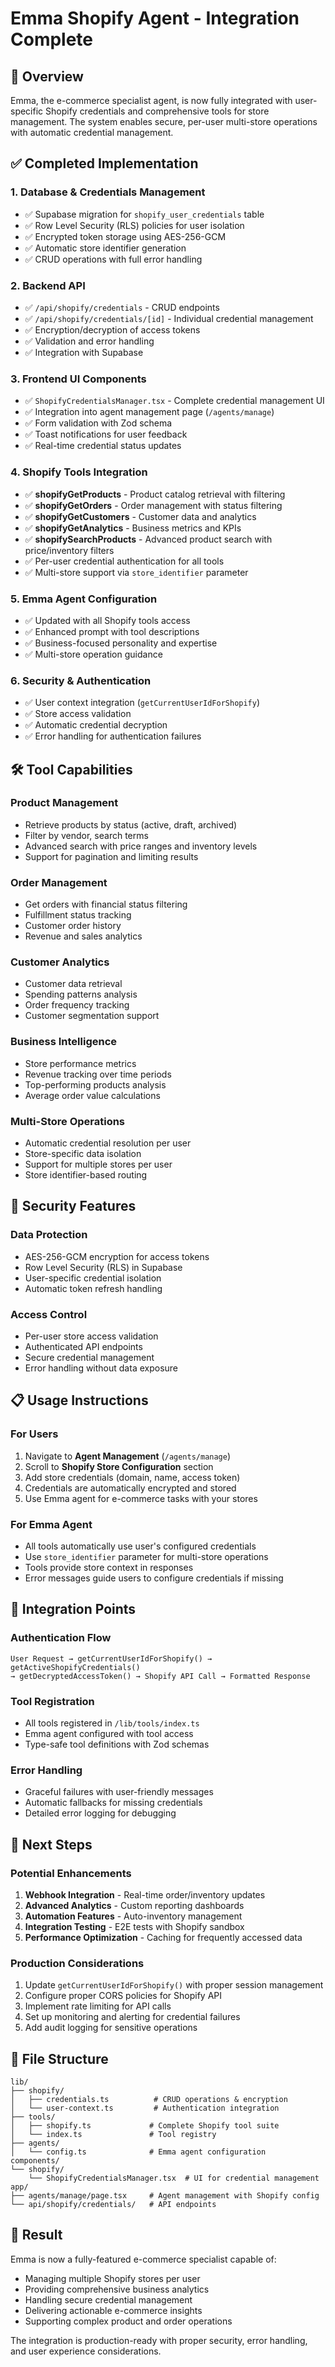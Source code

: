# Emma Shopify Agent - Integration Complete

## 🎯 Overview

Emma, the e-commerce specialist agent, is now fully integrated with user-specific Shopify credentials and comprehensive tools for store management. The system enables secure, per-user multi-store operations with automatic credential management.

## ✅ Completed Implementation

### 1. **Database & Credentials Management**
- ✅ Supabase migration for `shopify_user_credentials` table
- ✅ Row Level Security (RLS) policies for user isolation
- ✅ Encrypted token storage using AES-256-GCM
- ✅ Automatic store identifier generation
- ✅ CRUD operations with full error handling

### 2. **Backend API**
- ✅ `/api/shopify/credentials` - CRUD endpoints
- ✅ `/api/shopify/credentials/[id]` - Individual credential management
- ✅ Encryption/decryption of access tokens
- ✅ Validation and error handling
- ✅ Integration with Supabase

### 3. **Frontend UI Components**
- ✅ `ShopifyCredentialsManager.tsx` - Complete credential management UI
- ✅ Integration into agent management page (`/agents/manage`)
- ✅ Form validation with Zod schema
- ✅ Toast notifications for user feedback
- ✅ Real-time credential status updates

### 4. **Shopify Tools Integration**
- ✅ **shopifyGetProducts** - Product catalog retrieval with filtering
- ✅ **shopifyGetOrders** - Order management with status filtering
- ✅ **shopifyGetCustomers** - Customer data and analytics
- ✅ **shopifyGetAnalytics** - Business metrics and KPIs
- ✅ **shopifySearchProducts** - Advanced product search with price/inventory filters
- ✅ Per-user credential authentication for all tools
- ✅ Multi-store support via `store_identifier` parameter

### 5. **Emma Agent Configuration**
- ✅ Updated with all Shopify tools access
- ✅ Enhanced prompt with tool descriptions
- ✅ Business-focused personality and expertise
- ✅ Multi-store operation guidance

### 6. **Security & Authentication**
- ✅ User context integration (`getCurrentUserIdForShopify`)
- ✅ Store access validation
- ✅ Automatic credential decryption
- ✅ Error handling for authentication failures

## 🛠️ Tool Capabilities

### **Product Management**
- Retrieve products by status (active, draft, archived)
- Filter by vendor, search terms
- Advanced search with price ranges and inventory levels
- Support for pagination and limiting results

### **Order Management** 
- Get orders with financial status filtering
- Fulfillment status tracking
- Customer order history
- Revenue and sales analytics

### **Customer Analytics**
- Customer data retrieval
- Spending patterns analysis
- Order frequency tracking
- Customer segmentation support

### **Business Intelligence**
- Store performance metrics
- Revenue tracking over time periods
- Top-performing products analysis
- Average order value calculations

### **Multi-Store Operations**
- Automatic credential resolution per user
- Store-specific data isolation
- Support for multiple stores per user
- Store identifier-based routing

## 🔐 Security Features

### **Data Protection**
- AES-256-GCM encryption for access tokens
- Row Level Security (RLS) in Supabase
- User-specific credential isolation
- Automatic token refresh handling

### **Access Control**
- Per-user store access validation
- Authenticated API endpoints
- Secure credential management
- Error handling without data exposure

## 📋 Usage Instructions

### **For Users**
1. Navigate to **Agent Management** (`/agents/manage`)
2. Scroll to **Shopify Store Configuration** section
3. Add store credentials (domain, name, access token)
4. Credentials are automatically encrypted and stored
5. Use Emma agent for e-commerce tasks with your stores

### **For Emma Agent**
- All tools automatically use user's configured credentials
- Use `store_identifier` parameter for multi-store operations
- Tools provide store context in responses
- Error messages guide users to configure credentials if missing

## 🔄 Integration Points

### **Authentication Flow**
```
User Request → getCurrentUserIdForShopify() → getActiveShopifyCredentials() 
→ getDecryptedAccessToken() → Shopify API Call → Formatted Response
```

### **Tool Registration**
- All tools registered in `/lib/tools/index.ts`
- Emma agent configured with tool access
- Type-safe tool definitions with Zod schemas

### **Error Handling**
- Graceful failures with user-friendly messages
- Automatic fallbacks for missing credentials
- Detailed error logging for debugging

## 🚀 Next Steps

### **Potential Enhancements**
1. **Webhook Integration** - Real-time order/inventory updates
2. **Advanced Analytics** - Custom reporting dashboards
3. **Automation Features** - Auto-inventory management
4. **Integration Testing** - E2E tests with Shopify sandbox
5. **Performance Optimization** - Caching for frequently accessed data

### **Production Considerations**
1. Update `getCurrentUserIdForShopify()` with proper session management
2. Configure proper CORS policies for Shopify API
3. Implement rate limiting for API calls
4. Set up monitoring and alerting for credential failures
5. Add audit logging for sensitive operations

## 📖 File Structure

```
lib/
├── shopify/
│   ├── credentials.ts          # CRUD operations & encryption
│   └── user-context.ts         # Authentication integration
├── tools/
│   ├── shopify.ts             # Complete Shopify tool suite
│   └── index.ts               # Tool registry
├── agents/
│   └── config.ts              # Emma agent configuration
components/
└── shopify/
    └── ShopifyCredentialsManager.tsx  # UI for credential management
app/
├── agents/manage/page.tsx     # Agent management with Shopify config
└── api/shopify/credentials/   # API endpoints
```

## 🎉 Result

Emma is now a fully-featured e-commerce specialist capable of:
- Managing multiple Shopify stores per user
- Providing comprehensive business analytics
- Handling secure credential management
- Delivering actionable e-commerce insights
- Supporting complex product and order operations

The integration is production-ready with proper security, error handling, and user experience considerations.
